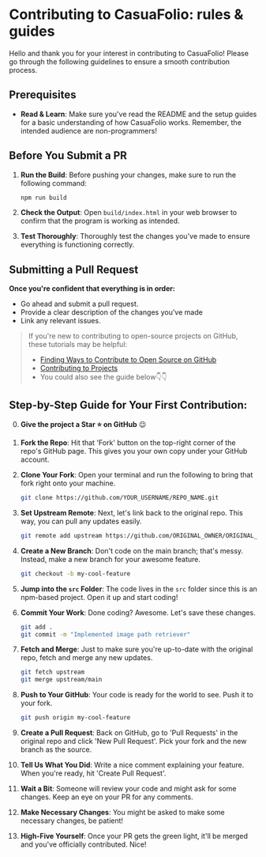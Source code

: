 
# Contributing to CasuaFolio: rules & guides

Hello and thank you for your interest in contributing to CasuaFolio!
Please go through the following guidelines to ensure a smooth contribution process.

## Prerequisites

- **Read & Learn**: Make sure you've read the README and the setup guides for a basic understanding of how CasuaFolio works. Remember, the intended audience are non-programmers!

## Before You Submit a PR

1. **Run the Build**: Before pushing your changes, make sure to run the following command:

    ```bash
    npm run build
    ```

2. **Check the Output**: Open `build/index.html` in your web browser to confirm that the program is working as intended.

3. **Test Thoroughly**: Thoroughly test the changes you've made to ensure everything is functioning correctly.

## Submitting a Pull Request
**Once you're confident that everything is in order:** 
- Go ahead and submit a pull request. 
- Provide a clear description of the changes you've made 
- Link any relevant issues.



> If you're new to contributing to open-source projects on GitHub, these tutorials may be helpful:
> - [Finding Ways to Contribute to Open Source on GitHub](https://docs.github.com/en/get-started/exploring-projects-on-github/finding-ways-to-contribute-to-open-source-on-github)
> - [Contributing to Projects](https://docs.github.com/en/get-started/quickstart/contributing-to-projects)
> - You could also see the guide below👇👇

## Step-by-Step Guide for Your First Contribution:

0. **Give the project a Star ⭐ on GitHub** 😉

1. **Fork the Repo**: Hit that 'Fork' button on the top-right corner of the repo's GitHub page. This gives you your own copy under your GitHub account.

2. **Clone Your Fork**: Open your terminal and run the following to bring that fork right onto your machine.
    ```bash
    git clone https://github.com/YOUR_USERNAME/REPO_NAME.git
    ```

3. **Set Upstream Remote**: Next, let's link back to the original repo. This way, you can pull any updates easily. 
    ```bash
    git remote add upstream https://github.com/ORIGINAL_OWNER/ORIGINAL_REPO.git
    ```

4. **Create a New Branch**: Don't code on the main branch; that's messy. Instead, make a new branch for your awesome feature.
    ```bash
    git checkout -b my-cool-feature
    ```

5. **Jump into the `src` Folder**: The code lives in the `src` folder since this is an npm-based project. Open it up and start coding!

6. **Commit Your Work**: Done coding? Awesome. Let's save these changes.
    ```bash
    git add .
    git commit -m "Implemented image path retriever"
    ```

7. **Fetch and Merge**: Just to make sure you're up-to-date with the original repo, fetch and merge any new updates.
    ```bash
    git fetch upstream
    git merge upstream/main
    ```

8. **Push to Your GitHub**: Your code is ready for the world to see. Push it to your fork.
    ```bash
    git push origin my-cool-feature
    ```

9. **Create a Pull Request**: Back on GitHub, go to 'Pull Requests' in the original repo and click 'New Pull Request'. Pick your fork and the new branch as the source.

10. **Tell Us What You Did**: Write a nice comment explaining your feature. When you're ready, hit 'Create Pull Request'.

11. **Wait a Bit**: Someone will review your code and might ask for some changes. Keep an eye on your PR for any comments.

12. **Make Necessary Changes**: You might be asked to make some necessary changes, be patient!

13. **High-Five Yourself**: Once your PR gets the green light, it'll be merged and you've officially contributed. Nice!


